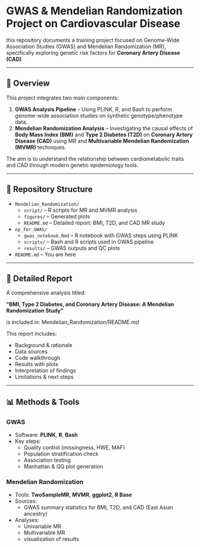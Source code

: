 # GWAS & Mendelian Randomization Project on Cardiovascular Disease

this repository documents a training project focused on Genome-Wide Association Studies (GWAS) and Mendelian Randomization (MR), specifically exploring genetic risk factors for **Coronary Artery Disease (CAD)**.

---

## 🧬 Overview

This project integrates two main components:

1. **GWAS Analysis Pipeline** – Using PLINK, R, and Bash to perform genome-wide association studies on synthetic genotype/phenotype data.
2. **Mendelian Randomization Analysis** – Investigating the causal effects of **Body Mass Index (BMI)** and **Type 2 Diabetes (T2D)** on **Coronary Artery Disease (CAD)** using MR and **Multivariable Mendelian Randomization (MVMR)** techniques.

The aim is to understand the relationship between cardiometabolic traits and CAD through modern genetic epidemiology tools.

---

## 📁 Repository Structure
- `Mendelian_Randomization/`
  - `script/` – R scripts for MR and MVMR analysis  
  - `figures/` – Generated plots  
  - `README.md` – Detailed report: BMI, T2D, and CAD MR study  
- `np_for_GWAS/`
  - `gwas_notebook.Rmd` – R notebook with GWAS steps using PLINK  
  - `scripts/` – Bash and R scripts used in GWAS pipeline  
  - `results/` – GWAS outputs and QC plots  
- `README.md` – You are here 

---

## 📖 Detailed Report

A comprehensive analysis titled:

**"BMI, Type 2 Diabetes, and Coronary Artery Disease: A Mendelian Randomization Study"**

is included in: Mendelian_Randomization/README.md

This report includes:
- Background & rationale
- Data sources
- Code walkthrough
- Results with plots
- Interpretation of findings
- Limitations & next steps

---

## 📊 Methods & Tools

### GWAS
- Software: **PLINK**, **R**, **Bash**
- Key steps:
  - Quality control (missingness, HWE, MAF)
  - Population stratification check
  - Association testing
  - Manhattan & QQ plot generation

### Mendelian Randomization
- Tools: **TwoSampleMR**, **MVMR**, **ggplot2**, **R Base**
- Sources:
  - GWAS summary statistics for BMI, T2D, and CAD (East Asian ancestry)
- Analyses:
  - Univariable MR
  - Multivariable MR
  - visualization of results
